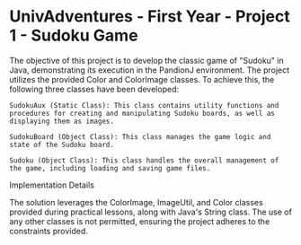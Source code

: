 # UnivAdventures - First Year - Project 1 - Sudoku Game

The objective of this project is to develop the classic game of "Sudoku" in Java, demonstrating its execution in the PandionJ environment. The project utilizes the provided Color and ColorImage classes. To achieve this, the following three classes have been developed:

    SudokuAux (Static Class): This class contains utility functions and procedures for creating and manipulating Sudoku boards, as well as displaying them as images.

    SudokuBoard (Object Class): This class manages the game logic and state of the Sudoku board.

    Sudoku (Object Class): This class handles the overall management of the game, including loading and saving game files.

Implementation Details

The solution leverages the ColorImage, ImageUtil, and Color classes provided during practical lessons, along with Java's String class. The use of any other classes is not permitted, ensuring the project adheres to the constraints provided.
